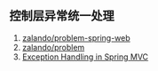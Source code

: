 ## 控制层异常统一处理

1. [zalando/problem-spring-web](https://github.com/zalando/problem-spring-web)
2. [zalando/problem](https://github.com/zalando/problem)
3. [Exception Handling in Spring MVC](https://spring.io/blog/2013/11/01/exception-handling-in-spring-mvc#recent-updates)
